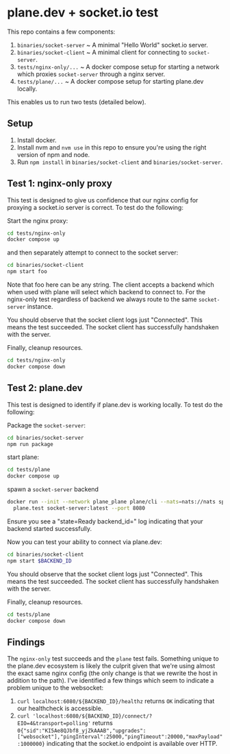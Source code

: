 # plane.dev + socket.io test

This repo contains a few components:

1. `binaries/socket-server` ~ A minimal "Hello World" socket.io server.
2. `binaries/socket-client` ~ A minimal client for connecting to `socket-server`.
3. `tests/nginx-only/...` ~ A docker compose setup for starting a network which proxies `socket-server` through a nginx server.
4. `tests/plane/...` ~ A docker compose setup for starting plane.dev locally.

This enables us to run two tests (detailed below).

## Setup

1. Install docker.
2. Install nvm and `nvm use` in this repo to ensure you're using the right version of npm and node.
3. Run `npm install` in `binaries/socket-client` and `binaries/socket-server`.

## Test 1: nginx-only proxy

This test is designed to give us confidence that our nginx config for proxying a
socket.io server is correct. To test do the following:

Start the nginx proxy:

```sh
cd tests/nginx-only
docker compose up
```

and then separately attempt to connect to the socket server:

```sh
cd binaries/socket-client
npm start foo
```

Note that foo here can be any string. The client accepts a backend which when
used with plane will select which backend to connect to. For the nginx-only test
regardless of backend we always route to the same `socket-server` instance.

You should observe that the socket client logs just "Connected". This means the
test succeeded. The socket client has successfully handshaken with the server.

Finally, cleanup resources.

```sh
cd tests/nginx-only
docker compose down
```

## Test 2: plane.dev

This test is designed to identify if plane.dev is working locally. To test do
the following:

Package the `socket-server`:

```sh
cd binaries/socket-server
npm run package
```

start plane:

```sh
cd tests/plane
docker compose up
```

spawn a `socket-server` backend

```sh
docker run --init --network plane_plane plane/cli --nats=nats://nats spawn \
  plane.test socket-server:latest --port 8080
```

Ensure you see a "state=Ready backend\_id=" log indicating that your backend
started successfully.

Now you can test your ability to connect via plane.dev:

```sh
cd binaries/socket-client
npm start $BACKEND_ID
```

You should observe that the socket client logs just "Connected". This means the
test succeeded. The socket client has successfully handshaken with the server.

Finally, cleanup resources.

```sh
cd tests/plane
docker compose down
```

## Findings

The `nginx-only` test succeeds and the `plane` test fails. Something unique to
the plane.dev ecosystem is likely the culprit given that we're using almost the
exact same nginx config (the only change is that we rewrite the host in addition
to the path). I've identified a few things which seem to indicate a problem
unique to the websocket:

1. `curl localhost:6080/${BACKEND_ID}/healthz` returns `OK` indicating that our healthcheck is accessible.
2. `curl 'localhost:6080/${BACKEND_ID}/connect/?EIO=4&transport=polling'` returns `0{"sid":"KI5Ae8QJbf8_yjZkAAAB","upgrades":["websocket"],"pingInterval":25000,"pingTimeout":20000,"maxPayload":1000000}` indicating that the socket.io endpoint is available over HTTP.
